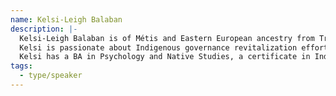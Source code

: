 ```yaml
---
name: Kelsi-Leigh Balaban
description: |-
  Kelsi-Leigh Balaban is of Métis and Eastern European ancestry from Treaty 6 territory. Her family is from wâwâskesiwisâkahikan (Lac La Biche) and Brosseau, Alberta, with roots in Red River.
  Kelsi is passionate about Indigenous governance revitalization efforts and has been active in youth organizing for issues concerning Indigenous people in cities, particularly in harm reduction and urban Indigenous food sovereignty initiatives.
  Kelsi has a BA in Psychology and Native Studies, a certificate in Indigenous Governance and Partnership from the University of Alberta and a MA in Political Science from the University of Toronto.
tags:
  - type/speaker
---
```

